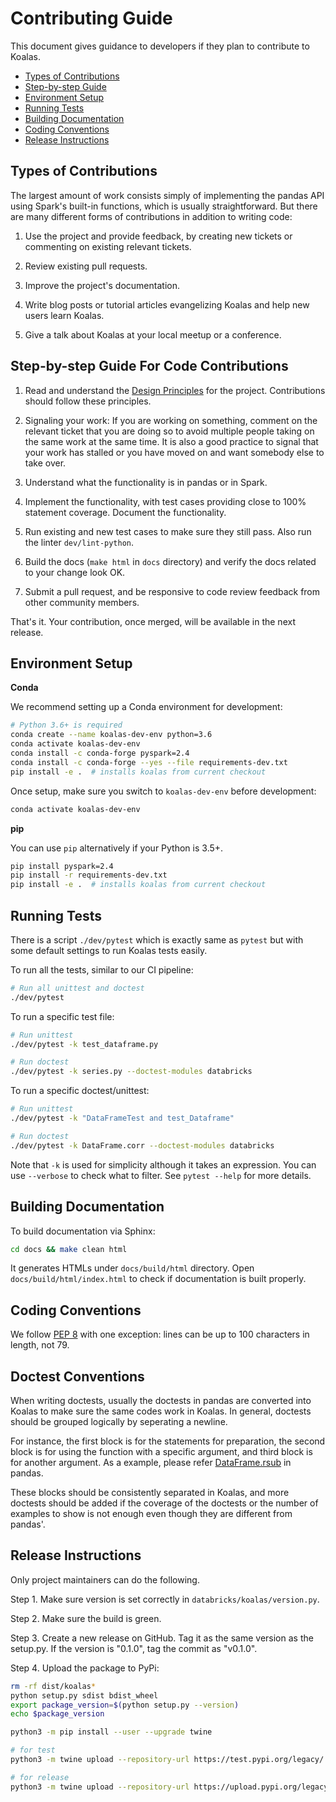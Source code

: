 # Contributing Guide <!-- omit in toc -->

This document gives guidance to developers if they plan to contribute to Koalas.

- [Types of Contributions](#types-of-contributions)
- [Step-by-step Guide](#step-by-step-guide)
- [Environment Setup](#environment-setup)
- [Running Tests](#running-tests)
- [Building Documentation](#building-documentation)
- [Coding Conventions](#coding-conventions)
- [Release Instructions](#release-instructions)

## Types of Contributions

The largest amount of work consists simply of implementing the pandas API using Spark's built-in functions, which is usually straightforward. But there are many different forms of contributions in addition to writing code:

1. Use the project and provide feedback, by creating new tickets or commenting on existing relevant tickets.

2. Review existing pull requests.

3. Improve the project's documentation.

4. Write blog posts or tutorial articles evangelizing Koalas and help new users learn Koalas.

5. Give a talk about Koalas at your local meetup or a conference.


## Step-by-step Guide For Code Contributions

1. Read and understand the [Design Principles](https://github.com/databricks/koalas/blob/master/README.md#design-principles) for the project. Contributions should follow these principles.

2. Signaling your work: If you are working on something, comment on the relevant ticket that you are doing so to avoid multiple people taking on the same work at the same time. It is also a good practice to signal that your work has stalled or you have moved on and want somebody else to take over.

3. Understand what the functionality is in pandas or in Spark.

4. Implement the functionality, with test cases providing close to 100% statement coverage. Document the functionality.

5. Run existing and new test cases to make sure they still pass. Also run the linter `dev/lint-python`.

6. Build the docs (`make html` in `docs` directory) and verify the docs related to your change look OK.

7. Submit a pull request, and be responsive to code review feedback from other community members.

That's it. Your contribution, once merged, will be available in the next release.


## Environment Setup

**Conda**

We recommend setting up a Conda environment for development:
```bash
# Python 3.6+ is required
conda create --name koalas-dev-env python=3.6
conda activate koalas-dev-env
conda install -c conda-forge pyspark=2.4
conda install -c conda-forge --yes --file requirements-dev.txt
pip install -e .  # installs koalas from current checkout
```

Once setup, make sure you switch to `koalas-dev-env` before development:
```bash
conda activate koalas-dev-env
```

**pip**

You can use `pip` alternatively if your Python is 3.5+.
```bash
pip install pyspark=2.4
pip install -r requirements-dev.txt
pip install -e .  # installs koalas from current checkout
```

## Running Tests

There is a script `./dev/pytest` which is exactly same as `pytest` but with some default settings to run Koalas tests easily.

To run all the tests, similar to our CI pipeline:
```bash
# Run all unittest and doctest
./dev/pytest
```

To run a specific test file:
```bash
# Run unittest
./dev/pytest -k test_dataframe.py

# Run doctest
./dev/pytest -k series.py --doctest-modules databricks
```

To run a specific doctest/unittest:
```bash
# Run unittest
./dev/pytest -k "DataFrameTest and test_Dataframe"

# Run doctest
./dev/pytest -k DataFrame.corr --doctest-modules databricks
```

Note that `-k` is used for simplicity although it takes an expression. You can use `--verbose` to check what to filter. See `pytest --help` for more details.


## Building Documentation

To build documentation via Sphinx:

```bash
cd docs && make clean html
```

It generates HTMLs under `docs/build/html` directory. Open `docs/build/html/index.html` to check if documentation is built properly.


## Coding Conventions
We follow [PEP 8](https://www.python.org/dev/peps/pep-0008/) with one exception: lines can be up to 100 characters in length, not 79.

## Doctest Conventions

When writing doctests, usually the doctests in pandas are converted into Koalas to make sure the same codes work in Koalas.
In general, doctests should be grouped logically by seperating a newline.

For instance, the first block is for the statements for preparation, the second block is for using the function with a specific argument,
and third block is for another argument. As a example, please refer [DataFrame.rsub](https://pandas.pydata.org/pandas-docs/stable/reference/api/pandas.DataFrame.rsub.html#pandas.DataFrame.rsub) in pandas.

These blocks should be consistently separated in Koalas, and more doctests should be added if the coverage of the doctests or the number of examples to show is not enough even though they are different from pandas'.

## Release Instructions
Only project maintainers can do the following.

Step 1. Make sure version is set correctly in `databricks/koalas/version.py`.

Step 2. Make sure the build is green.

Step 3. Create a new release on GitHub. Tag it as the same version as the setup.py.
If the version is "0.1.0", tag the commit as "v0.1.0".

Step 4. Upload the package to PyPi:
```bash
rm -rf dist/koalas*
python setup.py sdist bdist_wheel
export package_version=$(python setup.py --version)
echo $package_version

python3 -m pip install --user --upgrade twine

# for test
python3 -m twine upload --repository-url https://test.pypi.org/legacy/ dist/koalas-$package_version-py3-none-any.whl dist/koalas-$package_version.tar.gz

# for release
python3 -m twine upload --repository-url https://upload.pypi.org/legacy/ dist/koalas-$package_version-py3-none-any.whl dist/koalas-$package_version.tar.gz
```
